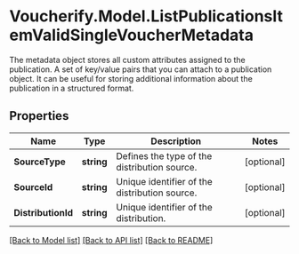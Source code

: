 # Voucherify.Model.ListPublicationsItemValidSingleVoucherMetadata
The metadata object stores all custom attributes assigned to the publication. A set of key/value pairs that you can attach to a publication object. It can be useful for storing additional information about the publication in a structured format.

## Properties

Name | Type | Description | Notes
------------ | ------------- | ------------- | -------------
**SourceType** | **string** | Defines the type of the distribution source. | [optional] 
**SourceId** | **string** | Unique identifier of the distribution source. | [optional] 
**DistributionId** | **string** | Unique identifier of the distribution. | [optional] 

[[Back to Model list]](../README.md#documentation-for-models) [[Back to API list]](../README.md#documentation-for-api-endpoints) [[Back to README]](../README.md)

